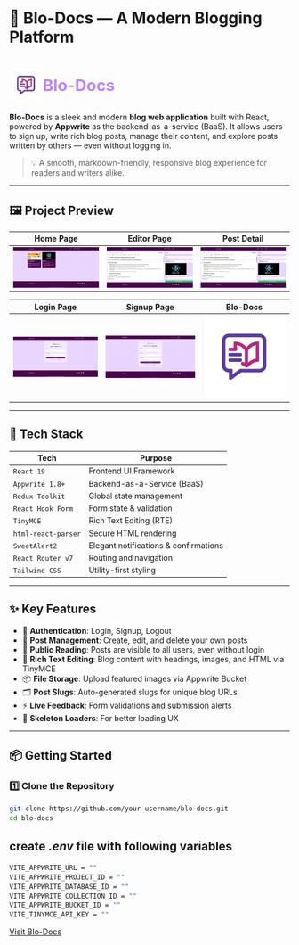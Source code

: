 # 📝 Blo-Docs — A Modern Blogging Platform

<h1 align="center" style="display: flex; align-items: center;">
  <img src="./public/logoIco.png" alt="Blo-Docs Logo" height="60" />
  <br/>
  <span style="font-size: 1.8rem; font-weight: semibold; color: #c084fc;">Blo-Docs</span>
</h1>

 **Blo-Docs** is a sleek and modern **blog web application** built with React, powered by **Appwrite** as the backend-as-a-service (BaaS). It allows users to sign up, write rich blog posts, manage their content, and explore posts written by others — even without logging in.

> 💡 A smooth, markdown-friendly, responsive blog experience for readers and writers alike.

---

## 🖼️ Project Preview

| Home Page                             | Editor Page                               | Post Detail                              |
|--------------------------------------|-------------------------------------------|-------------------------------------------|
| ![Home](./public/home.png) | ![Editor](./public/create.png) | ![Post](./public/create.png) |

| Login Page                            | Signup Page                               | Blo-Docs                                 |
|---------------------------------------|-------------------------------------------|------------------------------------------|
| ![Login](./public/login.png) | ![Signup](./public/signup.png) | ![Logo](./public/logoIco.png)|
---

## 🚀 Tech Stack

| Tech                | Purpose                             |
|---------------------|-------------------------------------|
| `React 19`          | Frontend UI Framework               |
| `Appwrite 1.8+`     | Backend-as-a-Service (BaaS)         |
| `Redux Toolkit`     | Global state management             |
| `React Hook Form`   | Form state & validation             |
| `TinyMCE`           | Rich Text Editing (RTE)             |
| `html-react-parser`| Secure HTML rendering               |
| `SweetAlert2`       | Elegant notifications & confirmations |
| `React Router v7`   | Routing and navigation              |
| `Tailwind CSS`      | Utility-first styling               |

---

## ✨ Key Features

- 🔐 **Authentication**: Login, Signup, Logout
- 📝 **Post Management**: Create, edit, and delete your own posts
- 👥 **Public Reading**: Posts are visible to all users, even without login
- 🧠 **Rich Text Editing**: Blog content with headings, images, and HTML via TinyMCE
- 📦 **File Storage**: Upload featured images via Appwrite Bucket
- 🗂️ **Post Slugs**: Auto-generated slugs for unique blog URLs
- ⚡ **Live Feedback**: Form validations and submission alerts
- 🎨 **Skeleton Loaders**: For better loading UX

---

## 📦 Getting Started

### 1️⃣ Clone the Repository

```bash
git clone https://github.com/your-username/blo-docs.git
cd blo-docs
```

## create *.env* file with following variables
```bash
VITE_APPWRITE_URL = ""
VITE_APPWRITE_PROJECT_ID = ""
VITE_APPWRITE_DATABASE_ID = ""
VITE_APPWRITE_COLLECTION_ID = ""
VITE_APPWRITE_BUCKET_ID = ""
VITE_TINYMCE_API_KEY = ""
``` 

[Visit Blo-Docs](https://blo-docs.netlify.app)
